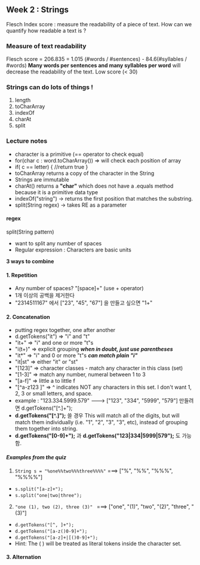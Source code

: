 ﻿## Week 2 : Strings 
Flesch Index score : measure the readability of a piece of text. 
How can we quantify how readable a text is ? 

### Measure of text readability 
Flesch score = 206.835 = 1.015 (#words / #sentences) - 84.6(#syllables / #words)
**Many words per sentences and many syllables per word** will decrease the readability of the text.
Low score (< 30) 

### Strings can do lots of things ! 
1. length 
2. toCharArray
3. indexOf 
4. charAt 
5. split 

### Lecture notes
* character is a primitive (== operator to check equal)
* for(char c : word.toCharArray()) => will check each position of array
* if( c == letter) { //return true }
* toCharArray returns a copy of the character in the String 
* Strings are immutable
* charAt() returns a **"char"** which does not have a .equals method because it is a primitive data type
* indexOf("string") -> returns the first position that matches the substring.
* split(String regex) -> takes RE as a parameter

#### regex 
split(String pattern)
* want to split any number of spaces
* Regular expression : Characters are basic units 

**3 ways to combine**

#### 1. Repetition 
* Any number of spaces? "[space]+" (use + operator)
* 1개 이상의 공백을 제거한다 
* "2314511167" 에서 ["23", "45", "67"] 을 만들고 싶으면 "1+"

#### 2. Concatenation
* putting regex together, one after another 
* d.getTokens("it") => "i" and "t"
* "it+" => "i" and one or more "t"s
* "i(t+)" => explicit grouping ***when in doubt, just use parentheses***
* "it*" => "i" and 0 or more "t"s ***can match plain "i"***
* "it|st" => either "it" or "st"
* "[123]" => character classes - match any character in this class (set)
* "[1-3]" => match any number, numeral between 1 to 3 
* "[a-f]" => little a to little f
* "[^a-z123 ]" => ^ indicates NOT any characters in this set. I don't want 1, 2, 3 or small letters, and space. 
* example : "123.334.5999.579" ---> ["123", "334", "5999", "579"] 만들려면 d.getTokens("[^.]+");
* **d.getTokens("[^.]");** 쓸 경우 This will match all of the digits, but will match them individually (i.e. "1", "2", "3", "3", etc), instead of grouping them together into string.
* **d.getTokens("[0-9]+");** 과 **d.getTokens("123|334|5999|579");** 도 가능함. 

#### *Examples from the quiz*
1. ``` String s = "%one%%two%%%three%%%%" ``` ===> ["%", "%%", "%%%", "%%%%"]
* ``` s.split("[a-z]+"); ```
* ``` s.split("one|two|three"); ```

2. ```"one (1), two (2), three (3)" ``` ===> ["one", "(1)", "two", "(2)", "three", "(3)"]
* ``` d.getTokens("[^, ]+"); ```
* ``` d.getTokens("[a-z()0-9]+"); ```
* ``` d.getTokens("[a-z]+|[()0-9]+"); ```
* Hint: The ( ) will be treated as literal tokens inside the character set.

#### 3. Alternation






